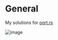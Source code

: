 # General
My solutions for [oort.rs](https://oort.rs)

![image](https://github.com/MrMinimal/oort-rs-solutions/assets/8739690/161dff28-aad2-4ca2-b453-f625e6b0920a)

